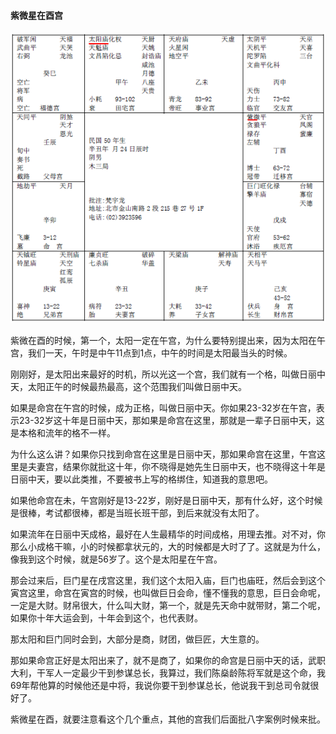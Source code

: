 
#### 紫微星在酉宫

![图片](../img/酉.jpg)

紫微在酉的时候，第一个，太阳一定在午宫，为什么要特别提出来，因为太阳在午宫，我们一天，午时是中午11点到1点，中午的时间是太阳最当头的时候。

刚刚好，是太阳出来最好的时机，所以光这一个宫，我们就有一个格，叫做日丽中天，太阳正午的时候最热最高，这个范围我们叫做日丽中天。

如果是命宫在午宫的时候，成为正格，叫做日丽中天。你如果23-32岁在午宫，表示23-32岁这十年是日丽中天，那如果是命宫在这里，那就是一辈子日丽中天，这是本格和流年的格不一样。

为什么这么讲？如果你只找到命宫在这里是日丽中天，那如果命宫在这里，午宫这里是夫妻宫，结果你就批这十年，你不晓得是她先生日丽中天，也不晓得这十年是日丽中天，要以此类推，不要被书上写的格绑住，知道我的意思吧。

如果他命宫在未，午宫刚好是13-22岁，刚好是日丽中天，那有什么好，这个时候是很棒，考试都很棒，都是当班长班干部，到后来就没有太阳了。

如果流年在日丽中天成格，最好在人生最精华的时间成格，用理去推。对不对，你那么小成格干嘛，小的时候都拿状元的，大的时候都是大时了了。这就是为什么，像我到这个时候，就是56岁了。这个是太阳星在午宫。

那会过来后，巨门星在戌宫这里，我们这个太阳入庙，巨门也庙旺，然后会到这个寅宫这里，命宫在寅宫的时候，也叫做巨日会命，懂不懂我的意思，巨日会命呢，一定是大财。财帛很大，什么叫大财，第一个，就是先天命中就带财，第二个呢，如果你十年大运会到，十年会到这个，也代表财。

那太阳和巨门同时会到，大部分是商，财团，做巨匠，大生意的。

那如果命宫正好是太阳出来了，就不是商了，如果你的命宫是日丽中天的话，武职大利，干军人一定最少干到参谋总长，我算过，我们陈燊龄陈将军就是这个命，我69年帮他算的时候他还是中将，我说你要干到参谋总长，他说我干到总司令就很好了。

紫微星在酉，就要注意看这个几个重点，其他的宫我们后面批八字案例时候来批。